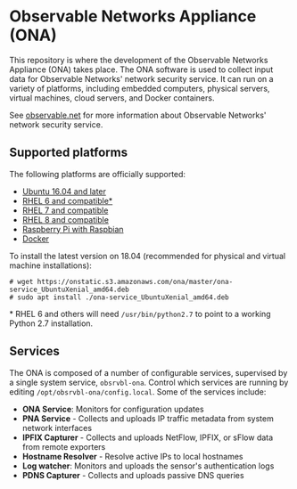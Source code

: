 # Observable Networks Appliance (ONA) #

This repository is where the development of the Observable Networks Appliance (ONA) takes place. The ONA software is used to collect input data for Observable Networks' network security service. It can run on a variety of platforms, including embedded computers, physical servers, virtual machines, cloud servers, and Docker containers.

See [observable.net](https://observable.net) for more information about Observable Networks' network security service.

## Supported platforms

The following platforms are officially supported:

* [Ubuntu 16.04 and later](https://onstatic.s3.amazonaws.com/ona/master/ona-service_UbuntuXenial_amd64.deb)
* [RHEL 6 and compatible*](https://onstatic.s3.amazonaws.com/ona/master/ona-service_RHEL_6_x86_64.rpm)
* [RHEL 7 and compatible](https://onstatic.s3.amazonaws.com/ona/master/ona-service_RHEL_7_x86_64.rpm)
* [RHEL 8 and compatible](https://onstatic.s3.amazonaws.com/ona/master/ona-service_RHEL_8_x86_64.rpm)
* [Raspberry Pi with Raspbian](https://onstatic.s3.amazonaws.com/ona/master/ona-service_RaspbianJessie_armhf.deb)
* [Docker](https://github.com/obsrvbl/ona/blob/master/images/docker/Dockerfile)

To install the latest version on 18.04 (recommended for physical and virtual machine installations):

```
# wget https://onstatic.s3.amazonaws.com/ona/master/ona-service_UbuntuXenial_amd64.deb
# sudo apt install ./ona-service_UbuntuXenial_amd64.deb
```

\* RHEL 6 and others will need `/usr/bin/python2.7` to point to a working Python 2.7 installation.

## Services

The ONA is composed of a number of configurable services, supervised by a single system service, `obsrvbl-ona`.
Control which services are running by editing `/opt/obsrvbl-ona/config.local`.
Some of the services include:

* __ONA Service__: Monitors for configuration updates
* __PNA Service__ - Collects and uploads IP traffic metadata from system network interfaces
* __IPFIX Capturer__ - Collects and uploads NetFlow, IPFIX, or sFlow data from remote exporters
* __Hostname Resolver__ - Resolve active IPs to local hostnames
* __Log watcher__: Monitors and uploads the sensor's authentication logs
* __PDNS Capturer__ - Collects and uploads passive DNS queries
